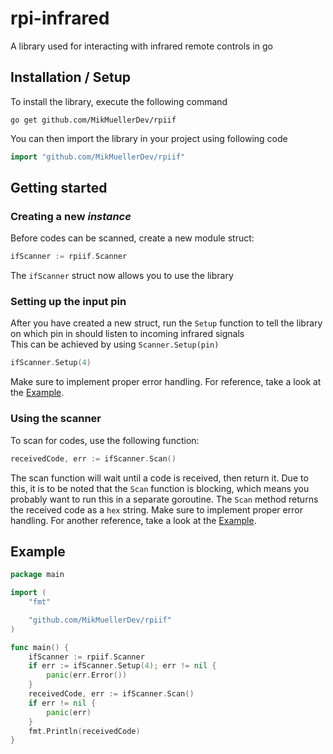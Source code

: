# rpi-infrared
 A library used for interacting with infrared remote controls in go

## Installation / Setup
To install the library, execute the following command
```
go get github.com/MikMuellerDev/rpiif  
```
You can then import the library in your project using following code
```go
import "github.com/MikMuellerDev/rpiif"
```

## Getting started
### Creating a new *instance*
Before codes can be scanned, create a new module struct:
```go
ifScanner := rpiif.Scanner
```
The `ifScanner` struct now allows you to use the library

### Setting up the input pin
After you have created a new struct, run the `Setup` function to tell the library on which pin in should listen to incoming infrared signals  
This can be achieved by using `Scanner.Setup(pin)`
```go
ifScanner.Setup(4)
```
Make sure to implement proper error handling.
For reference, take a look at the [Example](#example).

### Using the scanner
To scan for codes, use the following function:
```go
receivedCode, err := ifScanner.Scan()
```
The scan function will wait until a code is received, then return it.
Due to this, it is to be noted that the `Scan` function is blocking, which means you probably want to run this in a separate goroutine.
The `Scan` method returns the received code as a `hex` string.
Make sure to implement proper error handling.
For another reference, take a look at the [Example](#example).


## Example
```go
package main

import (
	"fmt"

	"github.com/MikMuellerDev/rpiif"
)

func main() {
	ifScanner := rpiif.Scanner
	if err := ifScanner.Setup(4); err != nil {
		panic(err.Error())
	}
	receivedCode, err := ifScanner.Scan()
	if err != nil {
		panic(err)
	}
	fmt.Println(receivedCode)
}
```
